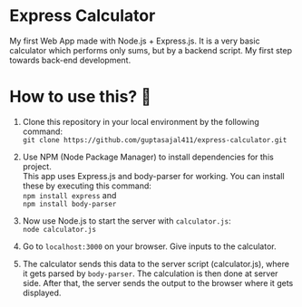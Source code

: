# Express Calculator 
My first Web App made with Node.js + Express.js. It is a very basic calculator which performs only sums, but by a backend script. My first step towards back-end development.


# How to use this? 🤔

1. Clone this repository in your local environment by the following command:<br>
```git clone https://github.com/guptasajal411/express-calculator.git```

2. Use NPM (Node Package Manager) to install dependencies for this project. <br>
This app uses Express.js and body-parser for working. You can install these by executing this command: <br>
```npm install express``` and <br>
```npm install body-parser```

3. Now use Node.js to start the server with `calculator.js`: <br>
```node calculator.js```

4. Go to `localhost:3000` on your browser. Give inputs to the calculator. 

5. The calculator sends this data to the server script (calculator.js), where it gets parsed by `body-parser`. The calculation is then done at server side. After that, the server sends the output to the browser where it gets displayed.
